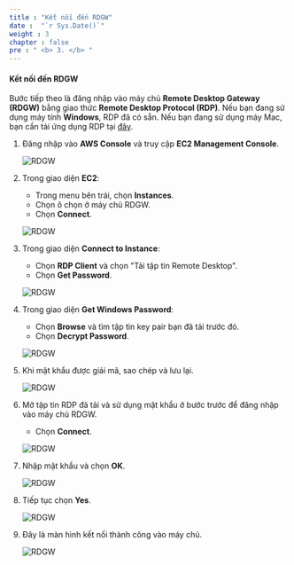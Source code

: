 ```yaml
---
title : "Kết nối đến RDGW"
date :  "`r Sys.Date()`" 
weight : 3
chapter : false
pre : " <b> 3. </b> "
---
```


#### Kết nối đến RDGW

Bước tiếp theo là đăng nhập vào máy chủ **Remote Desktop Gateway (RDGW)** bằng giao thức **Remote Desktop Protocol (RDP)**. Nếu bạn đang sử dụng máy tính **Windows**, RDP đã có sẵn. Nếu bạn đang sử dụng máy Mac, bạn cần tải ứng dụng RDP tại [đây](https://docs.microsoft.com/en-us/windows-server/remote/remote-desktop-services/clients/remote-desktop-mac).

1. Đăng nhập vào **AWS Console** và truy cập **EC2 Management Console**.

   ![RDGW](/images/3-RDGW/0001.png?featherlight=false&width=90pc)

2. Trong giao diện **EC2**:

   - Trong menu bên trái, chọn **Instances**.
   - Chọn ô chọn ở máy chủ RDGW.
   - Chọn **Connect**.

   ![RDGW](/images/3-RDGW/0002.png?featherlight=false&width=90pc)

3. Trong giao diện **Connect to Instance**:

   - Chọn **RDP Client** và chọn "Tải tập tin Remote Desktop".
   - Chọn **Get Password**.

   ![RDGW](/images/3-RDGW/0003.png?featherlight=false&width=90pc)

4. Trong giao diện **Get Windows Password**:

   - Chọn **Browse** và tìm tập tin key pair bạn đã tải trước đó.
   - Chọn **Decrypt Password**.

   ![RDGW](/images/3-RDGW/0004.png?featherlight=false&width=90pc)

5. Khi mật khẩu được giải mã, sao chép và lưu lại.

   ![RDGW](/images/3-RDGW/0005.png?featherlight=false&width=90pc)

6. Mở tập tin RDP đã tải và sử dụng mật khẩu ở bước trước để đăng nhập vào máy chủ RDGW.

   - Chọn **Connect**.

   ![RDGW](/images/3-RDGW/0006.png?featherlight=false&width=90pc)

7. Nhập mật khẩu và chọn **OK**.

   ![RDGW](/images/3-RDGW/0007.png?featherlight=false&width=90pc)

8. Tiếp tục chọn **Yes**.

   ![RDGW](/images/3-RDGW/0008.png?featherlight=false&width=90pc)

9. Đây là màn hình kết nối thành công vào máy chủ.

   ![RDGW](/images/3-RDGW/0009.png?featherlight=false&width=90pc)




